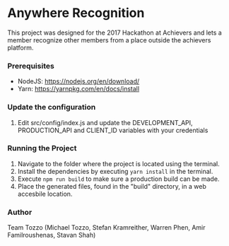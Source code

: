 # Anywhere Recognition

This project was designed for the 2017 Hackathon at Achievers and lets a member recognize other members from a place outside the achievers platform.

### Prerequisites
- NodeJS: https://nodejs.org/en/download/
- Yarn: https://yarnpkg.com/en/docs/install

### Update the configuration
1. Edit src/config/index.js and update the DEVELOPMENT_API, PRODUCTION_API and CLIENT_ID variables with your credentials

### Running the Project

1. Navigate to the folder where the project is located using the terminal.
2. Install the dependencies by executing `yarn install` in the terminal.
3. Execute `npm run build` to make sure a production build can be made.
4. Place the generated files, found in the "build" directory, in a web accesbile location.

### Author
Team Tozzo (Michael Tozzo, Stefan Kramreither, Warren Phen, Amir Familroushenas, Stavan Shah)
